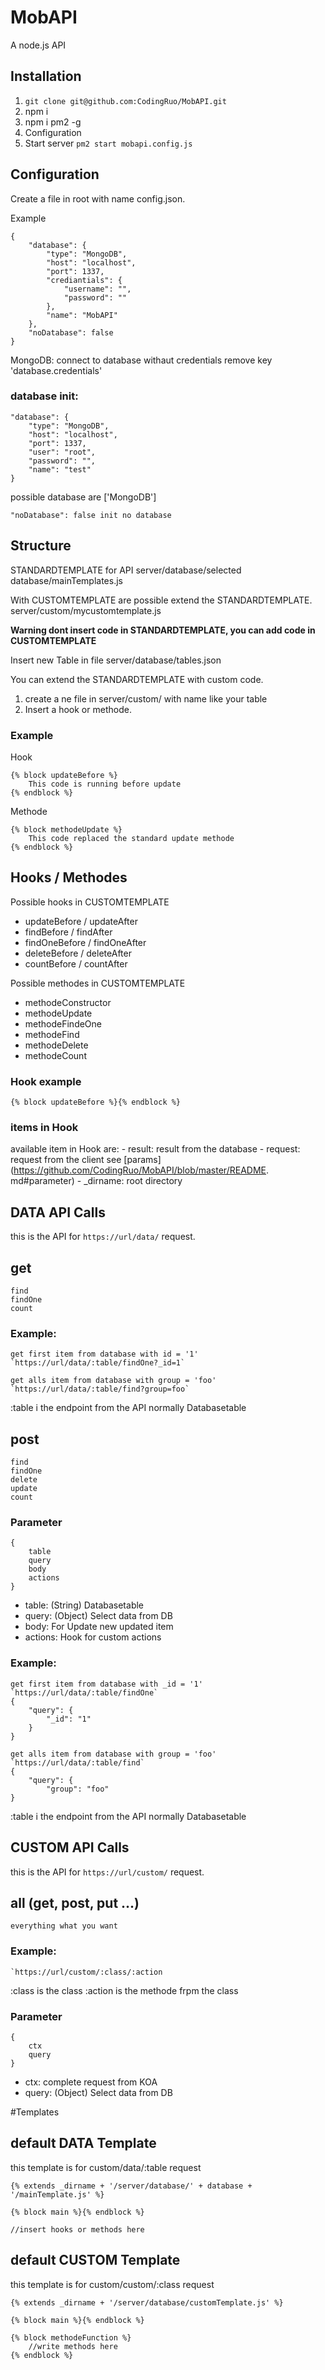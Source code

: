 # MobAPI
A node.js API

## Installation

1. `git clone git@github.com:CodingRuo/MobAPI.git`
2. npm i
3. npm i pm2 -g
4. Configuration
4. Start server `pm2 start mobapi.config.js`

## Configuration
Create a file in root with name config.json.

Example

    {
        "database": {
            "type": "MongoDB",
            "host": "localhost",
            "port": 1337,
            "crediantials": {
                "username": "",
                "password": ""
            },
            "name": "MobAPI"
        },
        "noDatabase": false
    }

MongoDB: connect to database withaut credentials remove key 'database.credentials'

### database init:

    "database": {
        "type": "MongoDB",
        "host": "localhost",
        "port": 1337,
        "user": "root",
        "password": "",
        "name": "test"
    }

possible database are ['MongoDB']

    "noDatabase": false init no database

## Structure
STANDARDTEMPLATE for API
    server/database/selected database/mainTemplates.js 
    
With CUSTOMTEMPLATE are possible extend the STANDARDTEMPLATE. 
    server/custom/mycustomtemplate.js 
    
**Warning dont insert code in STANDARDTEMPLATE, you can add code in CUSTOMTEMPLATE**

Insert new Table in file
    server/database/tables.json

You can extend the STANDARDTEMPLATE with custom code. 
1. create a ne file in server/custom/ with name like your table
2. Insert a hook or methode. 

### Example

Hook

    {% block updateBefore %}
        This code is running before update
    {% endblock %}

Methode

    {% block methodeUpdate %}
        This code replaced the standard update methode
    {% endblock %}

## Hooks / Methodes
Possible hooks in CUSTOMTEMPLATE
- updateBefore / updateAfter
- findBefore / findAfter
- findOneBefore / findOneAfter
- deleteBefore / deleteAfter
- countBefore / countAfter

Possible methodes in CUSTOMTEMPLATE
- methodeConstructor
- methodeUpdate
- methodeFindeOne
- methodeFind
- methodeDelete
- methodeCount

### Hook example
    {% block updateBefore %}{% endblock %}
    
### items in Hook
available item in Hook are:
    - result:   result from the database
    - request:  request from the client see [params](https://github.com/CodingRuo/MobAPI/blob/master/README.
    md#parameter)
    - _dirname: root directory

## DATA API Calls
this is the API for `https://url/data/` request.

## get
    find 
    findOne
    count
    
### Example:
    get first item from database with id = '1'
    `https://url/data/:table/findOne?_id=1`

    get alls item from database with group = 'foo'
    `https://url/data/:table/find?group=foo`
    
:table i the endpoint from the API normally Databasetable
    
## post
    find 
    findOne
    delete
    update
    count
    
### Parameter
    {
        table
        query
        body
        actions
    }
    
- table:    (String) Databasetable
- query:    (Object) Select data from DB
- body:     For Update new updated item
- actions:  Hook for custom actions
    
### Example:
    get first item from database with _id = '1'
    `https://url/data/:table/findOne`
    {
        "query": {
            "_id": "1"
        }
    }

    get alls item from database with group = 'foo'
    `https://url/data/:table/find`
    {
        "query": {
            "group": "foo"
    }

:table i the endpoint from the API normally Databasetable

## CUSTOM API Calls
this is the API for `https://url/custom/` request.

## all (get, post, put ...)
    everything what you want
    
### Example:
    `https://url/custom/:class/:action
    
:class is the class :action is the methode frpm the class
    
### Parameter
    {
        ctx
        query
    }
    
- ctx:      complete request from KOA
- query:    (Object) Select data from DB
    

#Templates
## default DATA Template
this template is for custom/data/:table request

    {% extends _dirname + '/server/database/' + database + '/mainTemplate.js' %}

    {% block main %}{% endblock %}
    
    //insert hooks or methods here 
    
## default CUSTOM Template
this template is for custom/custom/:class request

    {% extends _dirname + '/server/database/customTemplate.js' %}

    {% block main %}{% endblock %}

    {% block methodeFunction %}
        //write methods here
    {% endblock %} 




